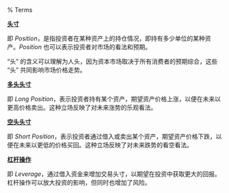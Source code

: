 % Terms

<b><u>头寸</u></b>

即 _Position_，是指投资者在某种资产上的持仓情况，即持有多少单位的某种资产。_Position_ 也可以表示投资者对市场的看法和预期。

“头” 的含义可以理解为人头，因为资本市场取决于所有消费者的预期综合，这些 “头” 共同影响市场价格走势。

<b><u>多头头寸</u></b>

即 _Long Position_，表示投资者持有某个资产，期望资产价格上涨，以便在未来以更高价格卖出。这种立场反映了对未来涨势的乐观看法。

<b><u>空头头寸</u></b>

即 _Short Position_，表示投资者通过借入或卖出某个资产，期望资产价格下跌，以便在未来以更低的价格买回。这种立场反映了对未来跌势的看空看法。

<b><u>杠杆操作</u></b>

即 _Leverage_，通过借入资金来增加交易头寸，以期望在投资中获取更大的回报。杠杆操作可以放大投资的影响，但同时也增加了风险。
